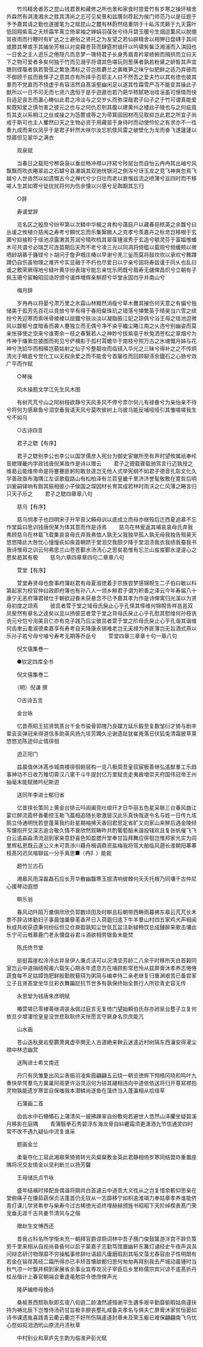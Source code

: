 <!-- { "loadSidebar": true } -->
　　竹坞精舍者苏之昆山钱君景和藏修之所也景和家食时尝爱竹有岁寒之操环植舍外森然有淇澳湘水之胜其清尚之志可见矣景和兹膺剡荐起为侯门师范乃以是征题于予予嘉其请之勤也遂援笔为之赋昆山之麓有林蔚然结重阴于十畆泻灵籁于九天露叶低回翔紫鸾之夭矫霜竿离立倚翠袖之婵娟羽葆张兮待月碧玉暖兮生烟逗薫风以脱绷冐夜雨而行鞭时有旷达之士避俗之贤托之为友望之若仙辟精舍以相狎日盘礴于其间或膝其琴或手其编坐芳根以对奕藉苍苔而肆筵拊琅玕以吟啸髣髴泛湘浦而入淇园也一日舍之主人逰乐之倦隠凡而息梦一瑰特君子长身秀眉青衿翠帻俯而揖拱而立曰天下之物可爱者多矣何独于竹而见溺乎将谓其色堪玩则葱蒨者孰若粉黛之妍晳其声宜聴则铿戞者孰若管弦之繁急清标之芬岂胜麝兰之袭稚笋之味宁似肥鲜之适乃弃彼而不御顾于兹而致怿子之意其亦有所择乎否耶主人曰不然吾之爱夫竹以其有徳也彼其羣而不党直而不挠虚乎有容洁然自髙溪壑幽闲足以遂其性霜雪严冱不能变其操此子猷所以一日不可无而七贤六逸恒于是乎逰遨也若乃葩华秾腻艳冶哇滛虽可惬情而快目适足丧志而蛊心畴似此君之冷淡与之交岁乆而弥深哉君子曰子之于竹可谓真能爱矣既知爱之慎勿害之彼元之也与之何仇忍刳其腹以建黄州之楼此子陵也与之何疵竟剪其支以系桐江之丝或操之为笾篚或辱之为帚箕固因材而见取抑岂此君之所宜子尚戒于斯可也主人矍然曰天之生物必资于用藏噐于身待时而动使伶伦之有求亦不一徃奏九成而来仪凤乎于是君子轩然大咲尔汝忘机倐风雷之破壁化为龙而奋飞遂蘧蘧以惊寤但见翠华之满衣

　　观泉赋

　　当春日之载阳兮栁袅袅以垂丝畅冲襟以抒冩兮陟层台而自怡云冉冉其出岫兮风飘飘而吹衣睠翠岩之石罅兮县瀑飒其双驰恍银河之倒泻兮讶玉龙之竞飞神爽忽焉飞越兮人世沓然以如遗慨古今之禅代兮少日壮而老以衰惟兹流之喷薄兮亘四时而不移嗟人生其如寄兮徒扰扰将何为伤余懐以兴感兮足踟蹰其忘归

　　○辞

　　寿谖堂辞

　　览名区之殷庶兮纷甲第以次鳞中华榱之肯构兮蔼庭户以藏春挹秾英之余馥兮曰丛谖之攸植介慈闱之寿考兮頼忧忘而乐集繄媺人之克孝兮羡嘉卉之标竒岂移根于玄圃兮抑接畛于瑶池凉露潄其芳润兮晴吹梳其翠葆锺淑秀于玄造兮毓灵芬于富媪惟蟠木可共谱兮必瑞芝可连苗期后天而不老兮凌三光以同凋将倚槛以载观兮频缓颊以微哂龄胡慕于籛铿兮卜胡问于詹尹嘅庄椿以早谢兮羌三釡而莫将鼓坎坎以承欢兮舞蹲蹲仍自伤虽物理之难齐兮实显融于不朽也尽爱日以宁亲兮固将寿兹谖于同乆也乱曰谖之敷荣厥得地兮緑叶黄华纷表瑞兮能忘亲忧乐罔既兮眉寿无疆俾昌炽兮立朝有子佩玉珊兮宸翰昭回诰竚颁兮谖烨増辉亲觧颜兮华堂永固岿乎并南山兮

　　梅月辞

　　岁冉冉以将晏兮肃万里之氷霜山林黯然消瘦兮草木薾其摧伤何天意之有偏兮独储美于孤芳先百花以竞放兮早有得于春阳粲珠玑之错落兮挿繁英于晴昊当六雪之缤纷兮羌迎寒而索咲骨棱棱以屈鐡兮肤淡淡以凝脂振江妃之琼佩兮浴王母之瑶池逗微风以馥郁兮度暗香而袭人蹇独立而无偶兮净不染乎纎尘睠江南之乆违兮别幽姿而莫亲怅驿使之空来兮谁寄余一枝之春繄若人之神妙兮拔紫亳于秋兔洒苍松之翠烟兮为传神于缣素忽披图而宛见兮俨横影于孤村罥蟾华于南枝兮照万古之氷魂慨月姊与花神兮洗铅华而相暎岂藐姑射之仙子兮整靓妆而临镜入华光之三昧兮得补之之不传炯清光于眼底兮觉化工以无权余爱之而不能舍兮首屡徃而回顾聊涤余鐡石之心肠兮效广平而作赋

　　○琴操

　　风木操题文学江先生风木图

　　有树芃芃兮山之阿树枝欲静兮天风多风不停兮柰尔何儿有禄飬兮为亲怡亲不待兮将何为感皋鱼兮泪空垂我语天风兮莫吹彼树上乌彼乌能反哺哑哑引其雏嗟嗟我生兮不如乌

　　○古诗四言

　　君子之騘【有序】

　　君子之騘别李公也李公以国学儒彦入宪台为御史宦辙所至有声时望攸属祇奉纶音緫理畿内学政钱唐倪某故作是诗以赠云
　　君子之骢载骤载驰驾言行迈孰授之维曷云能维帝命是将蹇蹇匪躬矧敢怠遑岂无他人式举宪纲不如君子德音孔彰文化久孚善政亟布海隅江左讴歌载路山有松柏泽有兰苕皇畿千里济济誉髦敬敷在寛哲后明训爰嗣铎响有鍧其振相彼小子侯国之琛因材长育其成若林时雨沃之仁风薄之睠言归只天子乐之
　　君子之騘四章章八句

　　慈乌【有序】

　　慈乌悯孝子也四明宋子升早丧父頼母训以底成立而母亦继殁后迁西夏追慕不忘作堂扁曰思训钱唐倪某为体其意而作是诗焉
　　慈乌在林爰返其哺哀哀母氏弃我弗顾慈乌在林载飞载集哀哀母氏弃我弗恤人孰无父我独早孤人孰无母我独告殂昊天悠悠降此大咎忧心憧憧疢如疾首朝跻于堂泪交我颐夕降于堂泪渍我衣我绩我蚕我书我诗惟母之训云何弗思兰山苍苍鄞水汤汤心之思矣曷惟有忘兰山岌岌鄞水湜湜心之思矣曷其有极
　　慈乌六章四章章四句二章章八句

　　萱堂【有序】

　　萱堂寿贤母也詹事府簿赵君有母夏淑徳着于宗族尝梦感锦帨生二子伯曰敏以科第起家为校官仲曰政即府簿也有孙八人一领乡觧君子谓为积善之泽云今年寿届八十康宁无恙府簿君禄仕于朝欲迎飬未获悬念不已予嘉其孝为作是诗俾寓归光溪以为贤母初度之颂焉
　　彼茁者萱于堂之域母氏戾止心乎孔怿其怿维何锦帨告祥邕邕双凤斐然有章名之逹矣以显以扬彼茁者萱于堂之背母氏戾止心乎孔慰其慰维何孙枝诜诜元兮恺兮洵美且仁亦有克子践乃后尘彼茁者萱于堂之阶母氏戾止心乎孔谐其谐维何齿聿云耄淑德柔嘉享有寿考自天降康永锡难老岂无天禄为养匪薄岂无旨酒式燕以乐孙子若兮母兮噱兮寿考无期等乔岳兮
　　萱堂四章三章章十句一章八句

　　倪文僖集巻一

　　●钦定四库全书

　　倪文僖集巻二

　　（明）倪谦 撰

　　○古诗五言

　　金台咏

　　忆昔燕昭王招贤筑髙台千金市骏骨郭隗乃良媒方延乐毅至复数邹衍才猗与剧辛辈衮衮弹冠来得道信多助英风扬九垓芳躅久沦谢遗趾犹崔嵬落日伏狐兎清霜披草莱悠悠览陈迹仰止情徘徊

　　逰正阳门

　　兹晨值休沐髙歩城南楼徘徊俯层构一览八极周吾皇驭宸极善继弘逺猷羣工乐趋事神功不日收万雉切霄汉八窻干斗牛提封亿万里赋贡走夷酋増崇天府国伟冠帝王州抽毫未能赋微吟纪斯逰

　　送同年李进士郁归省

　　忆昔挟长策同上黄金台排云呌阊阖竞吐琅玕才日华丽五色星采聮三台春风曲江宴烂醉流霞杯香衢控玉勒飞葢相追随长歌激层汉此乐真快哉遂令名与姓一日传九垓鹄立侍通明恍若登蓬莱我约赴星期袖拂天香回君思定省旷又向家山来觧后遇金陵倾写懐抱开交深志逾合敬久情不衰欣然叙畴昨共酌葡萄醅未谐投辖欢且复张帆催飞飞白云逺淼淼清流洄到家亲意舒喜色知盈腮升堂奉甘旨拜舞应徘徊岂惟邦家光实为闾里辉私恩既云遂公义未可乖渉川藉舟楫调鼎资盐梅我将驾大舶临风遡长淮朝阳菶菶枝髙冈迟凤喈聊兹一分手离思■〈冉阝〉能裁

　　题竹兰古石

　　湘皋风雨深磊磊石应长芳华散幽馥寒玉揺清响彼棘何夭夭托根乃同壤千古仲尼心援琴动遐想

　　畊乐翁

　　春风动阡陌万彚俱欣欣负郭数顷田及时畊且耘朝带西畴雨暮拂东皋云芃芃长禾黍不辞沾体勤妇子事晨馌羹藜芼香芹日入荷鉏归逺下牛羊羣山村四五家鸡犬声相闻秋成共收获遗秉何纷纭但见仓庾盈孰知尘世氛瓦盆注新緑畅饮总成醺醉来歌击壤此乐宁可云嘅慕鹿门老永懐盘谷君斗酒欲相劳银鱼未能焚

　　陈氏终节堂

　　挺挺霜崖松泠泠古井泉伊人秉贞洁可以况清坚芳龄二八余于时移所天白首榖同室岂云中道捐结帨甫六载矢心期永年遗息方在哺顾影常悲怜从兹屏膏沐孝养志惓惓蔬食每不足姑嫜饱肥鲜殷勤脱簮珥为粥简与编幸侍二亲老继复归重渊艰苦已备尝家立子且贤髙堂坐华旦彩衣舞蹁跹抗节世多有孰保终始全景行人所钦青史容无传

　　永思堂为钱唐朱彦明赋

　　椿萱嗟已零棣蕚继凋丧永佩过庭言无复倚门望始頼伯氏存亦祔泉台塟子立复何依旦夕增凄怆皇皇没世悲耿耿终天怅愿言守厥身名宗庶能亢

　　山水画

　　苍山迭秋旻岩壑欝萧爽虚亭閴无人古道絶来鞅云迷逺近村树隔东西瀼安得濯尘襟中林恣幽赏

　　送陶进士希文南还

　　丹穴有凤雏夐出风尘表振羽凌紫霞翩翩五云绕一朝览徳辉下翙梧冈晓和鸣叶九奏快举愕羣鸟方冀巢阿阁更许浴灵沼何为铩其翮相违向中道依依送将归开尊冩襟抱灵物孰能遗岁寒宜自保嗤我本潜鳞尚逐鱼在藻终当入蓬瀛相从拾瑶草

　　石蒲画二首

　　齿齿水中石翛翛石上蒲清风一披拂踈翠自纷敷宛若避世人悠然山泽臞坐疑碧溪月移影在庭隅
　　青蒲翳拳石秀碧浮东海龙骨自紏纒霜须更潇洒九节信通灵四时常不改不遇九疑仙中流复谁采

　　题画金兰

　　柔毫夺化工冩此湘皋荣猗猗转光风粲粲敷金英此君静相倚岁寒同结盟珎重置座隅将况交友情金以坚利断兰以扬芳馨

　　王母储氏贞节咏

　　盛年结褵时择配良偶谐将期共白首遽云中道乖大义徃从之岂复惜余骸仰思亲在堂俯痛子在懐茹蔬保贞洁蓬首仍无钗从一志靡移宁如枳逾淮竭力奉姑章孝养谁能侪青灯课儿学贤希参与柴寿今过古稀徳光讵终埋赫赫颁旌书昭昭下天阶绰楔表髙门荣宠垂无涯千古共姜节清风与之偕

　　赠赵生文愽西还

　　昔我占科名所学惭未充一朝拜官爵谬厕词林中吾子鴈门俊鼓箧游泮宫不辞负笈劳千里来相从自视尚昏昏何以启子蒙嘉子志勤笃馆置幽轩东篝灯诵经史午夜声沨沨问辩恣研讨物理靡不穷操觚事修辞吐语超凡庸磨瑕刮其垢文藻尤舂容由子性明朗有若金在镕荏苒经二霜所得亦已丰矫首懐故都归思何匆匆再拜别我去严城动晨锺时当秋气凉一叶飘井桐到家展省余事业宜専攻况子宰臣后乡里称儒宗宾兴谅不逺髙折丹桂丛偕计上春官朝端会重逢黾勉崇令徳庶俾声光

　　隆萨编修母挽诗

　　桑榆景西颓耿耿即玄夜八旬逾二龄溘然遽殂谢平生遘多艰辛勤靡偷暇姑病谨扶持为祷北辰下岂惟侍汤药甘旨极丰腴丧塟礼咸备夫孝名与俱夫亡屏膏沐家贫恒晏如诗书课遗胤喜践青云衢云衢岂不好所伤隔逺道封章未及荣玉躯已难保翩翩南飞乌忧心惄如捣泪洒玳山原流丹渍秋草

　　中村别业和草庐先生韵为临淮尹彭光赋

